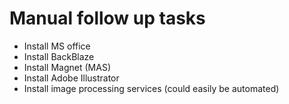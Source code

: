 # Manual follow up tasks

- Install MS office
- Install BackBlaze
- Install Magnet (MAS)
- Install Adobe Illustrator
- Install image processing services (could easily be automated)
